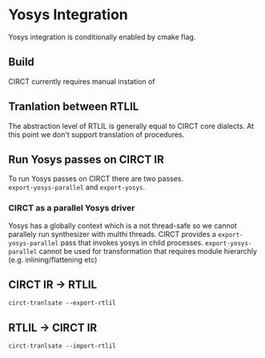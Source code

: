 # Yosys Integration

Yosys integration is conditionally enabled by cmake flag.


## Build

CIRCT currently requires manual instation of 


## Tranlation between RTLIL

The abstraction level of RTLIL is generally equal to CIRCT core dialects.
At this point we don't support translation of procedures.


## Run Yosys passes on CIRCT IR

To run Yosys passes on CIRCT there are two passes.  
`export-yosys-parallel` and `export-yosys`.
### CIRCT as a parallel Yosys driver

Yosys has a globally context which is a not thread-safe so we cannot parallely run synthesizer with multhi threads. CIRCT provides a `export-yosys-parallel` pass that invokes yosys in child processes. `export-yosys-parallel` cannot be used for transformation that requires module hierarchly (e.g. inlining/flattening etc)


## CIRCT IR -> RTLIL
```
circt-tranlsate --export-rtlil
```

## RTLIL -> CIRCT IR

```
circt-tranlsate --import-rtlil
```
